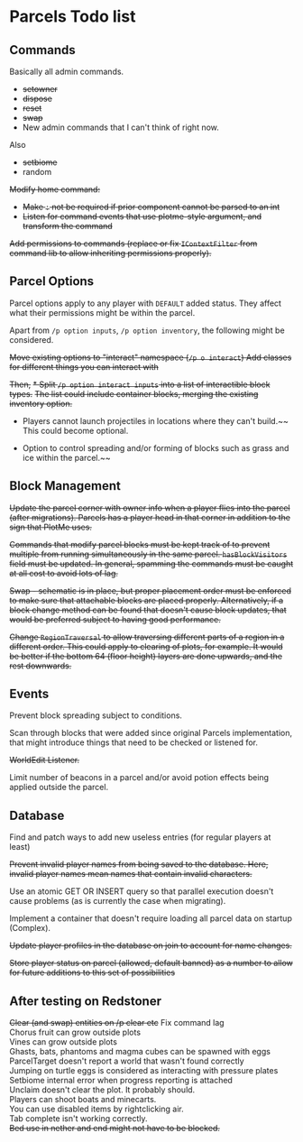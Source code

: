 # Parcels Todo list

Commands
-
Basically all admin commands.
* ~~setowner~~
* ~~dispose~~
* ~~reset~~
* ~~swap~~
* New admin commands that I can't think of right now.

Also
* ~~setbiome~~
* random

~~Modify home command:~~
* ~~Make `:` not be required if prior component cannot be parsed to an int~~
* ~~Listen for command events that use plotme-style argument, and transform the command~~

~~Add permissions to commands (replace or fix `IContextFilter` from command lib
to allow inheriting permissions properly).~~

Parcel Options
-

Parcel options apply to any player with `DEFAULT` added status.
They affect what their permissions might be within the parcel.

Apart from `/p option inputs`, `/p option inventory`, the following might be considered. 

~~Move existing options to "interact" namespace (`/p o interact`)
Add classes for different things you can interact with~~

~~Then,~~
~~* Split `/p option interact inputs` into a list of interactible block types.~~ 
~~The list could include container blocks, merging the existing inventory option.~~
* Players cannot launch projectiles in locations where they can't build.~~ 
This could become optional.

* Option to control spreading and/or forming of blocks such as grass and ice within the parcel.~~

Block Management
- 
~~Update the parcel corner with owner info when a player flies into the parcel (after migrations).
Parcels has a player head in that corner in addition to the sign that PlotMe uses.~~

~~Commands that modify parcel blocks must be kept track of to prevent multiple
from running simultaneously in the same parcel. `hasBlockVisitors` field must be updated.
In general, spamming the commands must be caught at all cost to avoid lots of lag.~~

~~Swap - schematic is in place, but proper placement order must be enforced to make sure that attachable 
blocks are placed properly. Alternatively, if a block change method can be found that doesn't
cause block updates, that would be preferred subject to having good performance.~~

~~Change `RegionTraversal` to allow traversing different parts of a region in a different order.
This could apply to clearing of plots, for example. It would be better if the bottom 64 (floor height) 
layers are done upwards, and the rest downwards.~~

Events
-
Prevent block spreading subject to conditions.

Scan through blocks that were added since original Parcels implementation,
that might introduce things that need to be checked or listened for.

~~WorldEdit Listener.~~

Limit number of beacons in a parcel and/or avoid potion effects being applied outside the parcel.

Database
-
Find and patch ways to add new useless entries (for regular players at least)

~~Prevent invalid player names from being saved to the database. 
Here, invalid player names mean names that contain invalid characters.~~

Use an atomic GET OR INSERT query so that parallel execution doesn't cause problems
(as is currently the case when migrating).

Implement a container that doesn't require loading all parcel data on startup (Complex).

~~Update player profiles in the database on join to account for name changes.~~

~~Store player status on parcel (allowed, default banned) as a number to allow for future additions to this set of possibilities~~


After testing on Redstoner
-

~~Clear (and swap) entities on /p clear etc~~
Fix command lag  
Chorus fruit can grow outside plots  
Vines can grow outside plots  
Ghasts, bats, phantoms and magma cubes can be spawned with eggs  
ParcelTarget doesn't report a world that wasn't found correctly  
Jumping on turtle eggs is considered as interacting with pressure plates  
Setbiome internal error when progress reporting is attached  
Unclaim doesn't clear the plot. It probably should.  
Players can shoot boats and minecarts.  
You can use disabled items by rightclicking air.  
Tab complete isn't working correctly.  
~~Bed use in nether and end might not have to be blocked.~~

